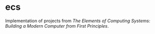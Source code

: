 # ecs

Implementation of projects from *The Elements of Computing Systems: Building a Modern Computer from First Principles*.
